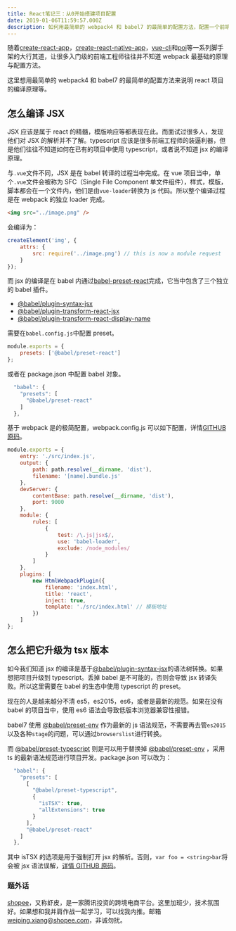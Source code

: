 ```yaml
---
title: React笔记三：从0开始搭建项目配置
date: 2019-01-06T11:59:57.000Z
description: 如何用最简单的 webpack4 和 babel7 的最简单的配置方法，配置一个前端项目，这篇博客说明 react 项目的编译原理等
---
```


随着[create-react-app](https://github.com/facebook/create-react-app)，[create-react-native-app](https://github.com/react-community/create-react-native-app)，[vue-cli](https://github.com/vuejs/vue-cli)和[poi](https://github.com/egoist/poi)等一系列脚手架的大行其道，让很多入门级的前端工程师往往并不知道 webpack 最基础的原理与配置方法。

这里想用最简单的 webpack4 和 babel7 的最简单的配置方法来说明 react 项目的编译原理等。

## 怎么编译 JSX

JSX 应该是属于 react 的精髓，模版响应等都表现在此。而面试过很多人，发现他们对 JSX 的解析并不了解。typescript 应该是很多前端工程师的装逼利器，但是他们往往不知道如何在已有的项目中使用 typescript，或者说不知道 jsx 的编译原理。

与`.vue`文件不同，JSX 是在 babel 转译的过程当中完成。在 vue 项目当中，单个`.vue`文件会被称为 SFC（Single File Component 单文件组件），样式，模版，脚本都会在一个文件内，他们是由`vue-loader`转换为 js 代码。所以整个编译过程是在 webpack 的独立 loader 完成。

```html
<img src="../image.png" />
```

会编译为：

```javascript
createElement('img', {
	attrs: {
		src: require('../image.png') // this is now a module request
	}
});
```

而 jsx 的编译是在 babel 内通过[babel-preset-react](https://babeljs.io/docs/en/babel-preset-react)完成，它当中包含了三个独立的 babel 插件。

- [@babel/plugin-syntax-jsx](https://babeljs.io/docs/en/babel-plugin-syntax-jsx)
- [@babel/plugin-transform-react-jsx](https://babeljs.io/docs/en/babel-plugin-transform-react-jsx)
- [@babel/plugin-transform-react-display-name](https://babeljs.io/docs/en/babel-plugin-transform-react-display-name)

需要在`babel.config.js`中配置 preset。

```javascript
module.exports = {
	presets: ['@babel/preset-react']
};
```

或者在 package.json 中配置 babel 对象。

```javascript
  "babel": {
    "presets": [
      "@babel/preset-react"
    ]
  },
```

基于 webpack 是的极简配置，webpack.config.js 可以如下配置，详情[GITHUB 原码](https://github.com/brandonxiang/example-react/tree/pure-webpack)。

```javascript
module.exports = {
	entry: './src/index.js',
	output: {
		path: path.resolve(__dirname, 'dist'),
		filename: '[name].bundle.js'
	},
	devServer: {
		contentBase: path.resolve(__dirname, 'dist'),
		port: 9000
	},
	module: {
		rules: [
			{
				test: /\.js|jsx$/,
				use: 'babel-loader',
				exclude: /node_modules/
			}
		]
	},
	plugins: [
		new HtmlWebpackPlugin({
			filename: 'index.html',
			title: 'react',
			inject: true,
			template: './src/index.html' // 模板地址
		})
	]
};
```

## 怎么把它升级为 tsx 版本

如今我们知道 jsx 的编译是基于[@babel/plugin-syntax-jsx](https://babeljs.io/docs/en/babel-plugin-syntax-jsx)的语法树转换。如果想把项目升级到 typescript。丢掉 babel 是不可能的，否则会导致 jsx 转译失败。所以这里需要在 babel 的生态中使用 typescript 的 preset。

现在的人是越来越分不清 es5，es2015，es6，或者是最新的规范。如果在没有 babel 的项目当中，使用 es6 语法会导致低版本浏览器兼容性报错。

babel7 使用 [@babel/preset-env](https://babeljs.io/docs/en/babel-preset-env) 作为最新的 js 语法规范，不需要再去管`es2015`以及各种`stage`的问题，可以通过`browserslist`进行转换。

而 [@babel/preset-typescript](https://babeljs.io/docs/en/babel-preset-typescript) 则是可以用于替换掉 [@babel/preset-env](https://babeljs.io/docs/en/babel-preset-env) ，采用 ts 的最新语法规范进行项目开发。package.json 可以改为：

```javascript
  "babel": {
    "presets": [
      [
        "@babel/preset-typescript",
        {
          "isTSX": true,
          "allExtensions": true
        }
      ],
      "@babel/preset-react"
    ]
  },
```

其中 isTSX 的选项是用于强制打开 jsx 的解析。否则，`var foo = <string>bar`将会被 jsx 语法误解，[详情 GITHUB 原码](https://github.com/brandonxiang/example-react)。

### 题外话

[shopee](https://shopee.cn/)，又称虾皮，是一家腾讯投资的跨境电商平台。这里加班少，技术氛围好。如果想和我并肩作战一起学习，可以找我内推。邮箱[weiping.xiang@shopee.com](mailto:weiping.xiang@shopee.com)，非诚勿扰。
